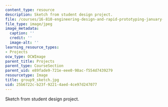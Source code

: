 ```yaml
---
content_type: resource
description: Sketch from student design project.
file: /courses/16-810-engineering-design-and-rapid-prototyping-january-iap-2005/25b6722cb23f92214aed4ce97d247077_group9_sketch.jpg
file_type: image/jpeg
image_metadata:
  caption: ''
  credit: ''
  image-alt: ''
learning_resource_types:
- Projects
ocw_type: OCWImage
parent_title: Projects
parent_type: CourseSection
parent_uid: e89fade9-721e-eee0-98ac-f554d7439279
resourcetype: Image
title: group9_sketch.jpg
uid: 25b6722c-b23f-9221-4aed-4ce97d247077
---
```

Sketch from student design project.

